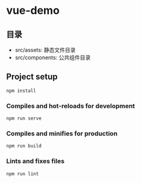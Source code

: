 # vue-demo

## 目录

- src/assets: 静态文件目录
- src/components: 公共组件目录

## Project setup

```
npm install
```

### Compiles and hot-reloads for development

```
npm run serve
```

### Compiles and minifies for production

```
npm run build
```

### Lints and fixes files

```
npm run lint
```
